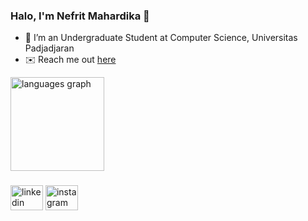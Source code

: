 ### Halo, I'm Nefrit Mahardika 👋

- 🔭 I’m an Undergraduate Student at Computer Science, Universitas Padjadjaran
- ✉️ Reach me out <a href="https://mailto:nefrit1208@gmail.com">here</a>
<div align="left">
  <img src="https://github-readme-stats.vercel.app/api/top-langs?username=nefritmahardika&locale=en&hide_title=true&layout=compact&card_width=320&langs_count=5&theme=dark&hide_border=false&order=2" height="150" alt="languages graph"  />
</div>

###

<div align="left">
  <a href="https://www.linkedin.com/in/nefritmahardika/" target="_blank"><img src="https://raw.githubusercontent.com/maurodesouza/profile-readme-generator/master/src/assets/icons/social/linkedin/default.svg" width="52" height="40" alt="linkedin logo"></a>
  <a href="https://www.instagram.com/nefritmahardika/" target="_blank"><img src="https://raw.githubusercontent.com/maurodesouza/profile-readme-generator/master/src/assets/icons/social/instagram/default.svg" width="52" height="40" alt="instagram logo"></a>
